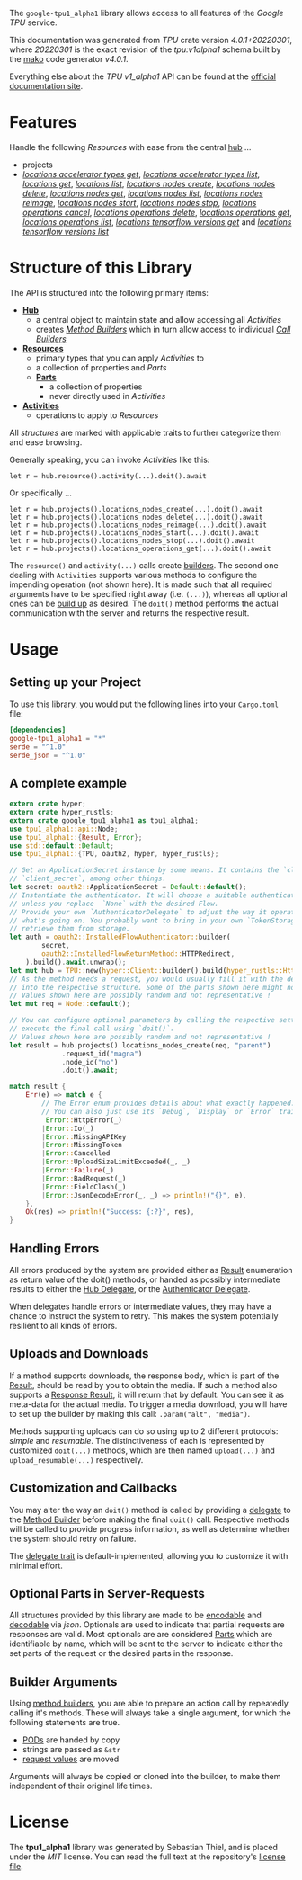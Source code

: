 <!---
DO NOT EDIT !
This file was generated automatically from 'src/generator/templates/api/README.md.mako'
DO NOT EDIT !
-->
The `google-tpu1_alpha1` library allows access to all features of the *Google TPU* service.

This documentation was generated from *TPU* crate version *4.0.1+20220301*, where *20220301* is the exact revision of the *tpu:v1alpha1* schema built by the [mako](http://www.makotemplates.org/) code generator *v4.0.1*.

Everything else about the *TPU* *v1_alpha1* API can be found at the
[official documentation site](https://cloud.google.com/tpu/).
# Features

Handle the following *Resources* with ease from the central [hub](https://docs.rs/google-tpu1_alpha1/4.0.1+20220301/google_tpu1_alpha1/TPU) ... 

* projects
 * [*locations accelerator types get*](https://docs.rs/google-tpu1_alpha1/4.0.1+20220301/google_tpu1_alpha1/api::ProjectLocationAcceleratorTypeGetCall), [*locations accelerator types list*](https://docs.rs/google-tpu1_alpha1/4.0.1+20220301/google_tpu1_alpha1/api::ProjectLocationAcceleratorTypeListCall), [*locations get*](https://docs.rs/google-tpu1_alpha1/4.0.1+20220301/google_tpu1_alpha1/api::ProjectLocationGetCall), [*locations list*](https://docs.rs/google-tpu1_alpha1/4.0.1+20220301/google_tpu1_alpha1/api::ProjectLocationListCall), [*locations nodes create*](https://docs.rs/google-tpu1_alpha1/4.0.1+20220301/google_tpu1_alpha1/api::ProjectLocationNodeCreateCall), [*locations nodes delete*](https://docs.rs/google-tpu1_alpha1/4.0.1+20220301/google_tpu1_alpha1/api::ProjectLocationNodeDeleteCall), [*locations nodes get*](https://docs.rs/google-tpu1_alpha1/4.0.1+20220301/google_tpu1_alpha1/api::ProjectLocationNodeGetCall), [*locations nodes list*](https://docs.rs/google-tpu1_alpha1/4.0.1+20220301/google_tpu1_alpha1/api::ProjectLocationNodeListCall), [*locations nodes reimage*](https://docs.rs/google-tpu1_alpha1/4.0.1+20220301/google_tpu1_alpha1/api::ProjectLocationNodeReimageCall), [*locations nodes start*](https://docs.rs/google-tpu1_alpha1/4.0.1+20220301/google_tpu1_alpha1/api::ProjectLocationNodeStartCall), [*locations nodes stop*](https://docs.rs/google-tpu1_alpha1/4.0.1+20220301/google_tpu1_alpha1/api::ProjectLocationNodeStopCall), [*locations operations cancel*](https://docs.rs/google-tpu1_alpha1/4.0.1+20220301/google_tpu1_alpha1/api::ProjectLocationOperationCancelCall), [*locations operations delete*](https://docs.rs/google-tpu1_alpha1/4.0.1+20220301/google_tpu1_alpha1/api::ProjectLocationOperationDeleteCall), [*locations operations get*](https://docs.rs/google-tpu1_alpha1/4.0.1+20220301/google_tpu1_alpha1/api::ProjectLocationOperationGetCall), [*locations operations list*](https://docs.rs/google-tpu1_alpha1/4.0.1+20220301/google_tpu1_alpha1/api::ProjectLocationOperationListCall), [*locations tensorflow versions get*](https://docs.rs/google-tpu1_alpha1/4.0.1+20220301/google_tpu1_alpha1/api::ProjectLocationTensorflowVersionGetCall) and [*locations tensorflow versions list*](https://docs.rs/google-tpu1_alpha1/4.0.1+20220301/google_tpu1_alpha1/api::ProjectLocationTensorflowVersionListCall)




# Structure of this Library

The API is structured into the following primary items:

* **[Hub](https://docs.rs/google-tpu1_alpha1/4.0.1+20220301/google_tpu1_alpha1/TPU)**
    * a central object to maintain state and allow accessing all *Activities*
    * creates [*Method Builders*](https://docs.rs/google-tpu1_alpha1/4.0.1+20220301/google_tpu1_alpha1/client::MethodsBuilder) which in turn
      allow access to individual [*Call Builders*](https://docs.rs/google-tpu1_alpha1/4.0.1+20220301/google_tpu1_alpha1/client::CallBuilder)
* **[Resources](https://docs.rs/google-tpu1_alpha1/4.0.1+20220301/google_tpu1_alpha1/client::Resource)**
    * primary types that you can apply *Activities* to
    * a collection of properties and *Parts*
    * **[Parts](https://docs.rs/google-tpu1_alpha1/4.0.1+20220301/google_tpu1_alpha1/client::Part)**
        * a collection of properties
        * never directly used in *Activities*
* **[Activities](https://docs.rs/google-tpu1_alpha1/4.0.1+20220301/google_tpu1_alpha1/client::CallBuilder)**
    * operations to apply to *Resources*

All *structures* are marked with applicable traits to further categorize them and ease browsing.

Generally speaking, you can invoke *Activities* like this:

```Rust,ignore
let r = hub.resource().activity(...).doit().await
```

Or specifically ...

```ignore
let r = hub.projects().locations_nodes_create(...).doit().await
let r = hub.projects().locations_nodes_delete(...).doit().await
let r = hub.projects().locations_nodes_reimage(...).doit().await
let r = hub.projects().locations_nodes_start(...).doit().await
let r = hub.projects().locations_nodes_stop(...).doit().await
let r = hub.projects().locations_operations_get(...).doit().await
```

The `resource()` and `activity(...)` calls create [builders][builder-pattern]. The second one dealing with `Activities` 
supports various methods to configure the impending operation (not shown here). It is made such that all required arguments have to be 
specified right away (i.e. `(...)`), whereas all optional ones can be [build up][builder-pattern] as desired.
The `doit()` method performs the actual communication with the server and returns the respective result.

# Usage

## Setting up your Project

To use this library, you would put the following lines into your `Cargo.toml` file:

```toml
[dependencies]
google-tpu1_alpha1 = "*"
serde = "^1.0"
serde_json = "^1.0"
```

## A complete example

```Rust
extern crate hyper;
extern crate hyper_rustls;
extern crate google_tpu1_alpha1 as tpu1_alpha1;
use tpu1_alpha1::api::Node;
use tpu1_alpha1::{Result, Error};
use std::default::Default;
use tpu1_alpha1::{TPU, oauth2, hyper, hyper_rustls};

// Get an ApplicationSecret instance by some means. It contains the `client_id` and 
// `client_secret`, among other things.
let secret: oauth2::ApplicationSecret = Default::default();
// Instantiate the authenticator. It will choose a suitable authentication flow for you, 
// unless you replace  `None` with the desired Flow.
// Provide your own `AuthenticatorDelegate` to adjust the way it operates and get feedback about 
// what's going on. You probably want to bring in your own `TokenStorage` to persist tokens and
// retrieve them from storage.
let auth = oauth2::InstalledFlowAuthenticator::builder(
        secret,
        oauth2::InstalledFlowReturnMethod::HTTPRedirect,
    ).build().await.unwrap();
let mut hub = TPU::new(hyper::Client::builder().build(hyper_rustls::HttpsConnectorBuilder::new().with_native_roots().https_or_http().enable_http1().enable_http2().build()), auth);
// As the method needs a request, you would usually fill it with the desired information
// into the respective structure. Some of the parts shown here might not be applicable !
// Values shown here are possibly random and not representative !
let mut req = Node::default();

// You can configure optional parameters by calling the respective setters at will, and
// execute the final call using `doit()`.
// Values shown here are possibly random and not representative !
let result = hub.projects().locations_nodes_create(req, "parent")
             .request_id("magna")
             .node_id("no")
             .doit().await;

match result {
    Err(e) => match e {
        // The Error enum provides details about what exactly happened.
        // You can also just use its `Debug`, `Display` or `Error` traits
         Error::HttpError(_)
        |Error::Io(_)
        |Error::MissingAPIKey
        |Error::MissingToken
        |Error::Cancelled
        |Error::UploadSizeLimitExceeded(_, _)
        |Error::Failure(_)
        |Error::BadRequest(_)
        |Error::FieldClash(_)
        |Error::JsonDecodeError(_, _) => println!("{}", e),
    },
    Ok(res) => println!("Success: {:?}", res),
}

```
## Handling Errors

All errors produced by the system are provided either as [Result](https://docs.rs/google-tpu1_alpha1/4.0.1+20220301/google_tpu1_alpha1/client::Result) enumeration as return value of
the doit() methods, or handed as possibly intermediate results to either the 
[Hub Delegate](https://docs.rs/google-tpu1_alpha1/4.0.1+20220301/google_tpu1_alpha1/client::Delegate), or the [Authenticator Delegate](https://docs.rs/yup-oauth2/*/yup_oauth2/trait.AuthenticatorDelegate.html).

When delegates handle errors or intermediate values, they may have a chance to instruct the system to retry. This 
makes the system potentially resilient to all kinds of errors.

## Uploads and Downloads
If a method supports downloads, the response body, which is part of the [Result](https://docs.rs/google-tpu1_alpha1/4.0.1+20220301/google_tpu1_alpha1/client::Result), should be
read by you to obtain the media.
If such a method also supports a [Response Result](https://docs.rs/google-tpu1_alpha1/4.0.1+20220301/google_tpu1_alpha1/client::ResponseResult), it will return that by default.
You can see it as meta-data for the actual media. To trigger a media download, you will have to set up the builder by making
this call: `.param("alt", "media")`.

Methods supporting uploads can do so using up to 2 different protocols: 
*simple* and *resumable*. The distinctiveness of each is represented by customized 
`doit(...)` methods, which are then named `upload(...)` and `upload_resumable(...)` respectively.

## Customization and Callbacks

You may alter the way an `doit()` method is called by providing a [delegate](https://docs.rs/google-tpu1_alpha1/4.0.1+20220301/google_tpu1_alpha1/client::Delegate) to the 
[Method Builder](https://docs.rs/google-tpu1_alpha1/4.0.1+20220301/google_tpu1_alpha1/client::CallBuilder) before making the final `doit()` call. 
Respective methods will be called to provide progress information, as well as determine whether the system should 
retry on failure.

The [delegate trait](https://docs.rs/google-tpu1_alpha1/4.0.1+20220301/google_tpu1_alpha1/client::Delegate) is default-implemented, allowing you to customize it with minimal effort.

## Optional Parts in Server-Requests

All structures provided by this library are made to be [encodable](https://docs.rs/google-tpu1_alpha1/4.0.1+20220301/google_tpu1_alpha1/client::RequestValue) and 
[decodable](https://docs.rs/google-tpu1_alpha1/4.0.1+20220301/google_tpu1_alpha1/client::ResponseResult) via *json*. Optionals are used to indicate that partial requests are responses 
are valid.
Most optionals are are considered [Parts](https://docs.rs/google-tpu1_alpha1/4.0.1+20220301/google_tpu1_alpha1/client::Part) which are identifiable by name, which will be sent to 
the server to indicate either the set parts of the request or the desired parts in the response.

## Builder Arguments

Using [method builders](https://docs.rs/google-tpu1_alpha1/4.0.1+20220301/google_tpu1_alpha1/client::CallBuilder), you are able to prepare an action call by repeatedly calling it's methods.
These will always take a single argument, for which the following statements are true.

* [PODs][wiki-pod] are handed by copy
* strings are passed as `&str`
* [request values](https://docs.rs/google-tpu1_alpha1/4.0.1+20220301/google_tpu1_alpha1/client::RequestValue) are moved

Arguments will always be copied or cloned into the builder, to make them independent of their original life times.

[wiki-pod]: http://en.wikipedia.org/wiki/Plain_old_data_structure
[builder-pattern]: http://en.wikipedia.org/wiki/Builder_pattern
[google-go-api]: https://github.com/google/google-api-go-client

# License
The **tpu1_alpha1** library was generated by Sebastian Thiel, and is placed 
under the *MIT* license.
You can read the full text at the repository's [license file][repo-license].

[repo-license]: https://github.com/Byron/google-apis-rsblob/main/LICENSE.md

